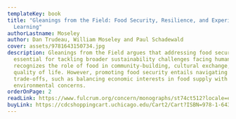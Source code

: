 ```yaml
---
templateKey: book
title: "Gleanings from the Field: Food Security, Resilience, and Experiential
  Learning"
authorLastname: Moseley
author: Dan Trudeau, William Moseley and Paul Schadewald
cover: assets/9781643150734.jpg
description: Gleanings from the Field argues that addressing food security is
  essential for tackling broader sustainability challenges facing humanity and
  recognizes the role of food in community-building, cultural exchange, and
  quality of life. However, promoting food security entails navigating intricate
  trade-offs, such as balancing economic interests in food supply with
  environmental concerns.
orderOnPage: 2
readLink: https://www.fulcrum.org/concern/monographs/st74ct512?locale=en
buyLink: https://cdcshoppingcart.uchicago.edu/Cart2/Cart?ISBN=978-1-64315-072-7&PRESS=lever
---
```

